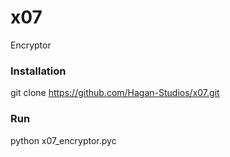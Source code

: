 # x07
Encryptor

### Installation
git clone https://github.com/Hagan-Studios/x07.git

### Run
python x07_encryptor.pyc
